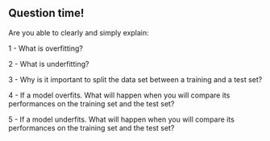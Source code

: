 ## Question time!

Are you able to clearly and simply explain:

1 - What is overfitting?

2 - What is underfitting?

3 - Why is it important to split the data set between a training and a test set?

4 - If a model overfits. What will happen when you will compare its performances on the training set and the test set?

5 - If a model underfits. What will happen when you will compare its performances on the training set and the test set?